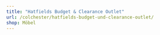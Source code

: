 ```yaml
---
title: "Hatfields Budget & Clearance Outlet"
url: /colchester/hatfields-budget-und-clearance-outlet/
shop: Möbel
---
```

